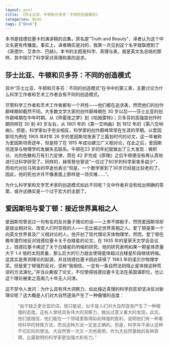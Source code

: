 ```yaml
---
layout: post
title: 《莎士比亚、牛顿和贝多芬：不同的创造模式》
categories: Book
tags: ["Book"]
---
```


本书是钱德拉塞卡的演讲稿的合集，原名是“Truth and Beauty”，译者认为这个中文名更有传播度。事实上，译者确实是对的，我第一次见到这个名字就联想到了《哥德尔、艾舍尔、巴赫》。本书的主题是科学、真理与美，就是英文名总结的那样，其中探讨了科学家对真理和美的追求。

## 莎士比亚、牛顿和贝多芬：不同的创造模式

其中“莎士比亚、牛顿和贝多芬：不同的创造模式”在书中的第三章，主要讨论为什么科学工作者和艺术工作者会有不同的创造模式。

尽管科学工作者和艺术工作者都有一个共性——他们都在追求美，然而他们的创作巅峰期却截然不同。大多数文学大家的创作巅峰期在 30 岁以后——莎士比亚的创作巅峰期在中年时期，从《仲夏夜之梦》到《哈姆雷特》；贝多芬的高强度创作时期同样在 30 到 40 岁左右，从 1801 年的《第一交响曲》到 1812 年的《第八交响曲》。但是，科学家似乎完全相反，科学家的创作巅峰常常在生涯的早期。以爱因斯坦为例在 1905 年时年 26 岁的爱因斯坦发表了三篇划时代的论文，这一年被称为爱因斯坦奇迹年，但是除了在 1915 年成功建立广义相对论，在此之后，爱因斯坦逐渐与物理学的发展失去联系。牛顿在23 岁的年纪就做出了三大发现：微积分、光的色散和万有引力定律，而在 42 岁完成《原理》之后牛顿便没有再认真地进行过科学研究了。同样的，赫胥黎也曾说“一位过了60岁的科学家害多益少”，而哈代对拉马努金的早逝也表示“但是，一个数学家到了30岁已经是比较老的了。因此，他的死也许并不像表面上那样是一场灾难……”。

为什么科学家和文学艺术家的创造模式如此不同呢？文中作者并没有给出明确的答案，或许这确实是一个过于宏大的主题了。

## 爱因斯坦与爱丁顿：接近世界真相之人

爱因斯坦曾说过一句有名的反对量子理论的话——上帝不掷骰子，然而爱因斯坦却是提出相对论、改变人们时空观的人——无比接近世界真相之人。爱丁顿是第一个向英文世界普及广义相对论的人，他开创了现代理论天体物理学。然而，爱丁顿在晚年激烈地反对钱德拉塞卡关于白矮星的论文。在 1935 年的皇家天文学会会议上，钱德拉塞卡阐述了关于白矮星的坍缩的研究，他的研究表明如果一颗星体质量大于 1.4 倍的太阳质量，那么巨大的引力就会使得星体超过白矮星阶段继续坍缩。这其实是黑洞理论的起源，并且钱德拉塞卡因此获得了 1983 年的诺贝尔物理学奖。但是爱丁顿强烈反对，坚称“我相信，一定有一条自然法则阻止星体按这种荒谬的方法演化。”并当众撕毁了论文，不仅使得钱德拉塞卡无法在英国谋职位，也让这个理论被束之高阁几十年无人问津。

这不禁令人发问：为什么具有伟大洞察力、如此接近真理的科学巨匠却坚决反对新理论呢？这大概是人们对大自然逐渐产生了一种傲慢的态度：
> “由于缺乏更合宜的词，我只能说，似乎是人们对大自然逐渐产生了一种傲慢的态度。这些人曾经具有伟大的洞察力，做出过意义重大的发现。此后，他们就相信，他们能在一个领域里取得如此辉煌的胜利，说明他们有一种看待科学的特殊方法，而且这种方法一定是正确的。但是，科学并不承认这种不切实际的想法。大自然曾一次又一次地表明，作为大自然基础的各种真理，比最聪明的科学家更加强大和有力。”
